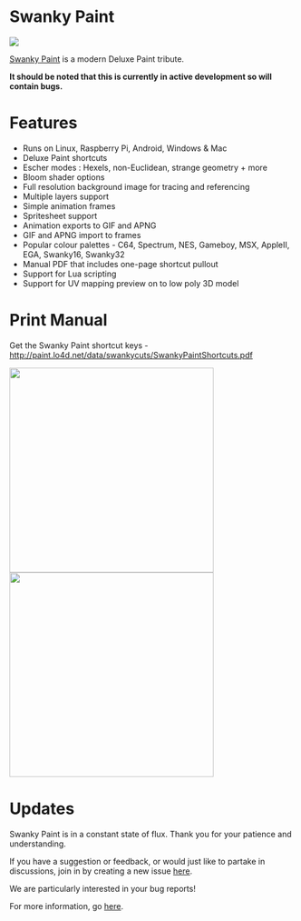 # Swanky Paint

<a href="http://dime.lo4d.net/dl/swpaint"><img src="http://dime.lo4d.net/data/swankylogo/swankylogo.png"/></a>

[Swanky Paint](http://dime.lo4d.net/dl/swpaint) is a modern Deluxe Paint tribute.

**It should be noted that this is currently in active development so will contain bugs.**


Features
===================

- Runs on Linux, Raspberry Pi, Android, Windows & Mac
- Deluxe Paint shortcuts
- Escher modes : Hexels, non-Euclidean, strange geometry + more
- Bloom shader options
- Full resolution background image for tracing and referencing
- Multiple layers support
- Simple animation frames
- Spritesheet support
- Animation exports to GIF and APNG
- GIF and APNG import to frames
- Popular colour palettes - C64, Spectrum, NES, Gameboy, MSX, AppleII, EGA, Swanky16, Swanky32
- Manual PDF that includes one-page shortcut pullout
- Support for Lua scripting
- Support for UV mapping preview on to low poly 3D model
 

Print Manual
===================

Get the Swanky Paint shortcut keys - http://paint.lo4d.net/data/swankycuts/SwankyPaintShortcuts.pdf

<img src="http://dime.lo4d.net/data/swankyshortcut/swankyshortcut1.png" width="360"><img src="http://dime.lo4d.net/data/swankyshortcut/swankyshortcut2.png" width="360">


Updates
===================

Swanky Paint is in a constant state of flux. Thank you for your patience and understanding.

If you have a suggestion or feedback, or would just like to partake in discussions, join in by creating a new issue [here](https://github.com/xriss/swankypaint/issues).

We are particularly interested in your bug reports!

For more information, go [here](http://dime.lo4d.net/dl/swpaint).
